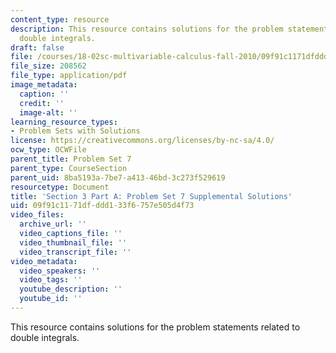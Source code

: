 ```yaml
---
content_type: resource
description: This resource contains solutions for the problem statements related to
  double integrals.
draft: false
file: /courses/18-02sc-multivariable-calculus-fall-2010/09f91c1171dfddd133f6757e505d4f73_MIT18_02SC_SupProbSol3.pdf
file_size: 208562
file_type: application/pdf
image_metadata:
  caption: ''
  credit: ''
  image-alt: ''
learning_resource_types:
- Problem Sets with Solutions
license: https://creativecommons.org/licenses/by-nc-sa/4.0/
ocw_type: OCWFile
parent_title: Problem Set 7
parent_type: CourseSection
parent_uid: 8ba5193a-7be7-a413-46bd-3c273f529619
resourcetype: Document
title: 'Section 3 Part A: Problem Set 7 Supplemental Solutions'
uid: 09f91c11-71df-ddd1-33f6-757e505d4f73
video_files:
  archive_url: ''
  video_captions_file: ''
  video_thumbnail_file: ''
  video_transcript_file: ''
video_metadata:
  video_speakers: ''
  video_tags: ''
  youtube_description: ''
  youtube_id: ''
---
```

This resource contains solutions for the problem statements related to double integrals.